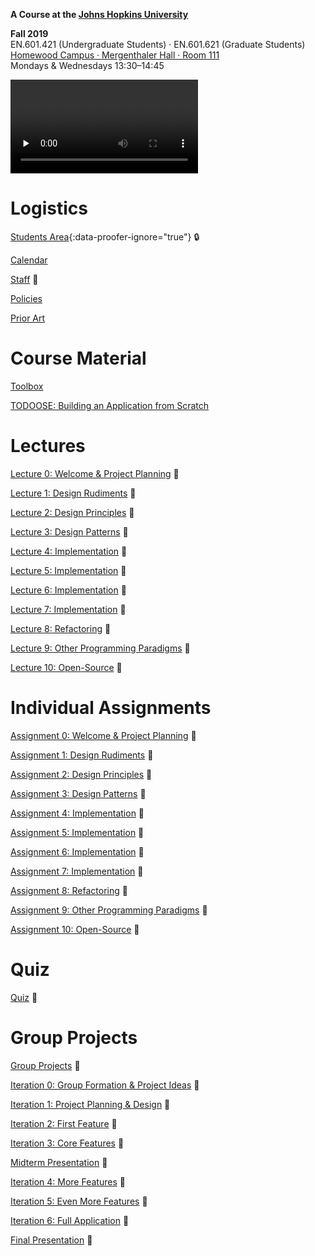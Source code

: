 **A Course at the [Johns Hopkins University](https://www.jhu.edu)**

**Fall 2019**  
EN.601.421 (Undergraduate Students) · EN.601.621 (Graduate Students)  
[Homewood Campus · Mergenthaler Hall · Room 111](https://www.jhu.edu/maps-directions/campus-map/)  
Mondays & Wednesdays 13:30–14:45

<video src="https://archive.org/download/jhu-oose/welcome-to-oose.mp4" controls preload="none"></video>

# Logistics

[Students Area](https://github.com/jhu-oose/2019-students){:data-proofer-ignore="true"} <span title="You must a student logged into GitHub to see this.">🔒</span>

[Calendar](/calendar)

[Staff](/staff) <span title="Work in Progress">🚧</span>

[Policies](/policies)

[Prior Art](/prior-art)

# Course Material

[Toolbox](/toolbox)

[TODOOSE: Building an Application from Scratch](/todoose)

# Lectures

[Lecture 0: Welcome & Project Planning](/lecture-0) <span title="Work in Progress">🚧</span>

[Lecture 1: Design Rudiments](/lecture-1) <span title="Work in Progress">🚧</span>

[Lecture 2: Design Principles](/lecture-2) <span title="Work in Progress">🚧</span>

[Lecture 3: Design Patterns](/lecture-3) <span title="Work in Progress">🚧</span>

[Lecture 4: Implementation](/lecture-4) <span title="Work in Progress">🚧</span>

[Lecture 5: Implementation](/lecture-5) <span title="Work in Progress">🚧</span>

[Lecture 6: Implementation](/lecture-6) <span title="Work in Progress">🚧</span>

[Lecture 7: Implementation](/lecture-7) <span title="Work in Progress">🚧</span>

[Lecture 8: Refactoring](/lecture-8) <span title="Work in Progress">🚧</span>

[Lecture 9: Other Programming Paradigms](/lecture-9) <span title="Work in Progress">🚧</span>

[Lecture 10: Open-Source](/lecture-10) <span title="Work in Progress">🚧</span>

# Individual Assignments

[Assignment 0: Welcome & Project Planning](/assignment-0) <span title="Work in Progress">🚧</span>

[Assignment 1: Design Rudiments](/assignment-1) <span title="Work in Progress">🚧</span>

[Assignment 2: Design Principles](/assignment-2) <span title="Work in Progress">🚧</span>

[Assignment 3: Design Patterns](/assignment-3) <span title="Work in Progress">🚧</span>

[Assignment 4: Implementation](/assignment-4) <span title="Work in Progress">🚧</span>

[Assignment 5: Implementation](/assignment-5) <span title="Work in Progress">🚧</span>

[Assignment 6: Implementation](/assignment-6) <span title="Work in Progress">🚧</span>

[Assignment 7: Implementation](/assignment-7) <span title="Work in Progress">🚧</span>

[Assignment 8: Refactoring](/assignment-8) <span title="Work in Progress">🚧</span>

[Assignment 9: Other Programming Paradigms](/assignment-9) <span title="Work in Progress">🚧</span>

[Assignment 10: Open-Source](/assignment-10) <span title="Work in Progress">🚧</span>

# Quiz

[Quiz](/quiz) <span title="Work in Progress">🚧</span>

# Group Projects

[Group Projects](/group-projects) <span title="Work in Progress">🚧</span>

[Iteration 0: Group Formation & Project Ideas](/iteration-0) <span title="Work in Progress">🚧</span>

[Iteration 1: Project Planning & Design](/iteration-1) <span title="Work in Progress">🚧</span>

[Iteration 2: First Feature](/iteration-2) <span title="Work in Progress">🚧</span>

[Iteration 3: Core Features](/iteration-3) <span title="Work in Progress">🚧</span>

[Midterm Presentation](/iteration-3#midterm-presentation) <span title="Work in Progress">🚧</span>

[Iteration 4: More Features](/iteration-4) <span title="Work in Progress">🚧</span>

[Iteration 5: Even More Features](/iteration-5) <span title="Work in Progress">🚧</span>

[Iteration 6: Full Application](/iteration-6) <span title="Work in Progress">🚧</span>

[Final Presentation](/iteration-6#final-presentation) <span title="Work in Progress">🚧</span>
